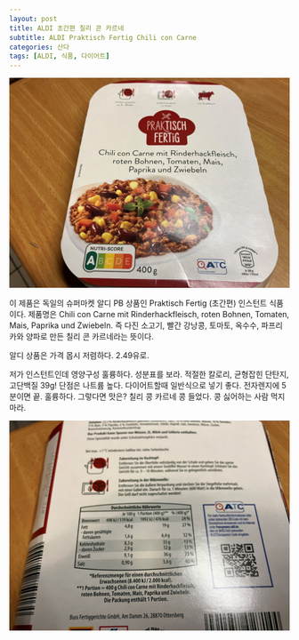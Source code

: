 ```yaml
---
layout: post
title: ALDI 초간편 칠리 콘 카르네
subtitle: ALDI Praktisch Fertig Chili con Carne
categories: 산다
tags: [ALDI, 식품, 다이어트]
---
```


![Chili con Carne](/assets/images/posts/2023-07-04-chili-1.jpg)

이 제품은 독일의 슈퍼마켓 알디 PB 상품인 Praktisch Fertig (초간편) 인스턴트 식품이다. 제품명은 Chili con Carne mit Rinderhackfleisch, roten Bohnen, Tomaten, Mais, Paprika und Zwiebeln. 즉 다진 소고기, 빨간 강낭콩, 토마토, 옥수수, 파프리카와 양파로 만든 칠리 콘 카르네라는 뜻이다.

알디 상품은 가격 몹시 저렴하다. 2.49유로.

저가 인스턴트인데 영양구성 훌륭하다. 성분표를 보라. 적절한 칼로리, 균형잡힌 단탄지, 고단백질 39g! 단점은 나트륨 높다. 다이어트할때 일반식으로 넣기 좋다. 전자렌지에 5분이면 끝. 훌륭하다. 그렇다면 맛은? 칠리 콩 카르네 콩 들었다. 콩 싫어하는 사람 먹지 마라.

![Chili con Carne](/assets/images/posts/2023-07-04-chili-2.jpg)

